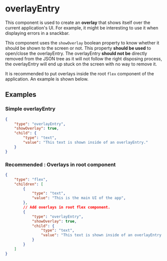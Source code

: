# overlayEntry

This component is used to create an **overlay** that shows itself over the current application's UI. For example, it might be interesting to use it when displaying errors in a snackbar.

This component uses the `showOverlay` boolean property to know whether it should be shown to the screen or not. This property **should be used** to open/close the overlayEntry. The overlayEntry **should not be** directly removed from the JSON tree as it will not follow the right disposing process, the overlayEntry will end up stuck on the screen with no way to remove it.

It is recommended to put overlays inside the root `flex` component of the application. An example is shown below.

## Examples

### Simple overlayEntry

```json
{
    "type": "overlayEntry",
    "showOverlay": true,
    "child": {
        "type": "text",
        "value": "This text is shown inside of an overlayEntry."
    }
}
```

### Recommended : Overlays in root component

```json
{
    "type": "flex",
    "children": [
        {
            "type": "text",
            "value": "This is the main UI of the app",
        },
        // Add overlays in root flex component.
        { 
            "type": "overlayEntry",
            "showOverlay": true,
            "child": {
                "type": "text",
                "value": "This text is shown inside of an overlayEntry."
            }
        }
    ]
}
```

